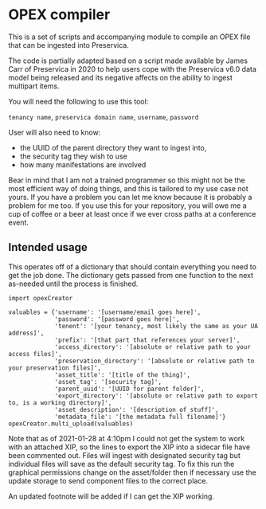 <h1>OPEX compiler</h1>

This is a set of scripts and accompanying module to compile an OPEX file that can be ingested into Preservica.

The code is partially adapted based on a script made available by James Carr of Preservica in 2020 to help users cope with the Preservica v6.0 data model being released and its negative affects on the ability to ingest multipart items.

You will need the following to use this tool:

`tenancy name`, `preservica domain name`, `username`, `password`

User will also need to know: 
<ul>
<li>the UUID of the parent directory they want to ingest into,</li>
<li>the security tag they wish to use</li>
<li>how many manifestations are involved</li>
</ul>

Bear in mind that I am not a trained programmer so this might not be the most efficient way of doing things, and this is tailored to my use case not yours. If you have a problem you can let me know because it is probably a problem for me too. If you use this for your repository, you will owe me a cup of coffee or a beer at least once if we ever cross paths at a conference event.
<h2>Intended usage</h2>
This operates off of a dictionary that should contain everything you need to get the job done. The dictionary gets passed from one function to the next as-needed until the process is finished.

    import opexCreator
    
    valuables = {'username': '[username/email goes here]',
                 'password': '[password goes here]',
                 'tenent': '[your tenancy, most likely the same as your UA address]',
                 'prefix': '[that part that references your server]',
                 'access_directory': '[absolute or relative path to your access files]',
                 'preservation_directory': '[absolute or relative path to your preservation files]',
                 'asset_title': '[title of the thing]',
                 'asset_tag': '[security tag]',
                 'parent_uuid': '[UUID for parent folder]',
                 'export_directory': '[absolute or relative path to export to, is a working directory]',
                 'asset_description': '[description of stuff]',
                 'metadata_file': '[the metadata full filename]'}
    opexCreator.multi_upload(valuables)

Note that as of 2021-01-28 at 4:10pm I could not get the system to work with an attached XIP, so the lines to export the XIP into a sidecar file have been commented out. Files will ingest with designated security tag but individual files will save as the default security tag. To fix this run the graphical permissions change on the asset/folder then if necessary use the update storage to send component files to the correct place.

An updated footnote will be added if I can get the XIP working.